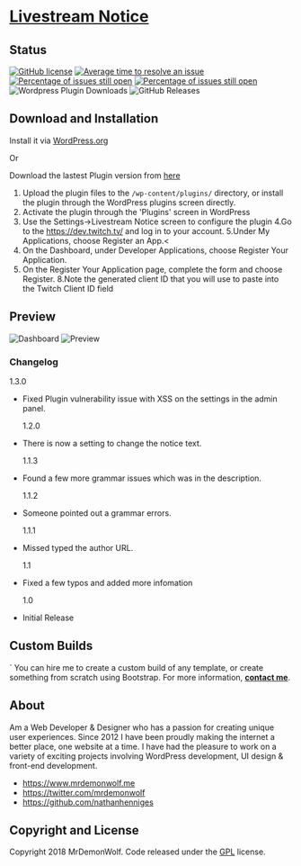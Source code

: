 # [Livestream Notice](https://github.com/MrDemonWolf/livestream-notice)

## Status

[![GitHub license](https://img.shields.io/badge/license-GPL-blue.svg)](https://raw.githubusercontent.com/MrDemonWolf/livestream-noticer/master/LICENSE)
[![Average time to resolve an issue](http://isitmaintained.com/badge/resolution/mrdemonwolf/livestream-notice.svg)](http://isitmaintained.com/project/mrdemonwolf/livestream-notice "Average time to resolve an issue")
[![Percentage of issues still open](http://isitmaintained.com/badge/open/mrdemonwolf/livestream-notice.svg)](http://isitmaintained.com/project/mrdemonwolf/livestream-notice "Percentage of issues still open")
[![Percentage of issues still open](http://isitmaintained.com/badge/open/mrdemonwolf/livestream-notice.svg)](http://isitmaintained.com/project/mrdemonwolf/livestream-notice "Percentage of issues still open")
![Wordpress Plugin Downloads](https://img.shields.io/wordpress/plugin/dt/livestream-notice.svg)
![GitHub Releases](https://img.shields.io/github/downloads/nathanhenniges/livestream-notice/latest/total.svg)

## Download and Installation

Install it via [WordPress.org](https://wordpress.org/plugins/livestream-notice/)

Or

Download the lastest Plugin version from [here](https://github.com/nathanhenniges/livestream-notice/releases/latest/download/asset-name.zip)

1. Upload the plugin files to the `/wp-content/plugins/` directory, or install the plugin through the WordPress plugins screen directly.
2. Activate the plugin through the 'Plugins' screen in WordPress
3. Use the Settings->Livestream Notice screen to configure the plugin
   4.Go to the https://dev.twitch.tv/ and log in to your account.
   5.Under My Applications, choose Register an App.<
4. On the Dashboard, under Developer Applications, choose Register Your Application.
5. On the Register Your Application page, complete the form and choose Register.
   8.Note the generated client ID that you will use to paste into the Twitch Client ID field

## Preview

![Dashboard](https://ps.w.org/livestream-notice/assets/screenshot-1.jpg?rev=1945066 "Dashboard")
![Preview](https://ps.w.org/livestream-notice/assets/screenshot-2.jpg?rev=1945066 "Preview")

### Changelog

1.3.0

- Fixed Plugin vulnerability issue with XSS on the settings in the admin panel.

  1.2.0

- There is now a setting to change the notice text.

  1.1.3

- Found a few more grammar issues which was in the description.

  1.1.2

- Someone pointed out a grammar errors.

  1.1.1

- Missed typed the author URL.

  1.1

- Fixed a few typos and added more infomation

  1.0

- Initial Release

## Custom Builds

`
You can hire me to create a custom build of any template, or create something from scratch using Bootstrap. For more information, **[contact me](https://www.mrdemonwolf.me/about)**.

## About

Am a Web Developer & Designer who has a passion for creating unique user experiences. Since 2012 I have been proudly making the internet a better place, one website at a time. I have had the pleasure to work on a variety of exciting projects involving WordPress development, UI design & front-end development.

- https://www.mrdemonwolf.me
- https://twitter.com/mrdemonwolf
- https://github.com/nathanhenniges

## Copyright and License

Copyright 2018 MrDemonWolf. Code released under the [GPL](https://github.com/nathanhenniges/livestream-notice/blob/master/LICENSE.md) license.

